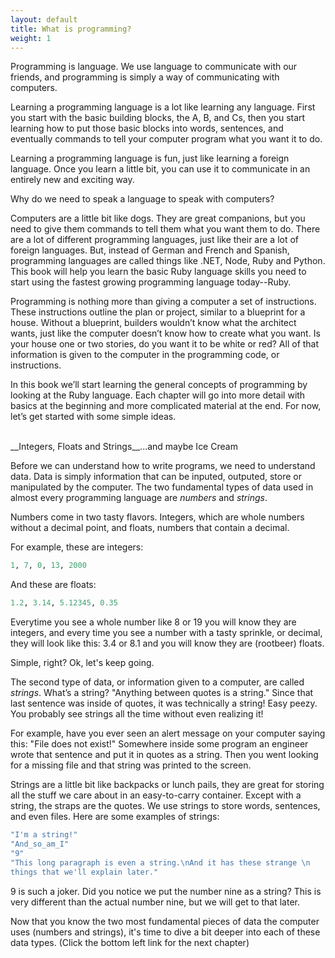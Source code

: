 ```yaml
---
layout: default
title: What is programming?
weight: 1
---
```


Programming is language. We use language to communicate with our friends, and programming is simply a way of communicating with computers.

Learning a programming language is a lot like learning any language. First you start with the basic building blocks, the A, B, and Cs, then you start learning how to put those basic blocks into words, sentences, and eventually commands to tell your computer program what you want it to do.

Learning a programming language is fun, just like learning a foreign language. Once you learn a little bit, you can use it to communicate in an entirely new and exciting way.

Why do we need to speak a language to speak with computers?

Computers are a little bit like dogs. They are great companions, but you need to give them commands to tell them what you want them to do. There are a lot of different programming languages, just like their are a lot of foreign languages. But, instead of German and French and Spanish, programming languages are called things like .NET,  Node, Ruby and Python. This book will help you learn the basic Ruby language skills you need to start using the fastest growing programming language today--Ruby.

Programming is nothing more than giving a computer a set of instructions. These instructions outline the plan or project, similar to a blueprint for a house. Without a blueprint, builders wouldn’t know what the architect wants, just like the computer doesn’t know how to create what you want. Is your house one or two stories, do you want it to be white or red? All of that information is given to the computer in the programming code, or instructions.

In this book we’ll start learning the general concepts of programming by looking at the Ruby language. Each chapter will go into more detail with basics at the beginning and more complicated material at the end. For now, let’s get started with some simple ideas.

<br />
__Integers, Floats and Strings__...and maybe Ice Cream

Before we can understand how to write programs, we need to understand data. Data is simply information that can be inputed, outputed, store or manipulated by the computer. The two fundamental types of data used in almost every programming language are _numbers_ and _strings_. 

Numbers come in two tasty flavors. Integers, which are whole numbers without a decimal point, and floats, numbers that contain a decimal.

For example, these are integers: 

```ruby
1, 7, 0, 13, 2000
```

And these are floats:

```ruby
1.2, 3.14, 5.12345, 0.35
```

Everytime you see a whole number like 8 or 19 you will know they are integers, and every time you see a number with a tasty sprinkle, or decimal, they will look like this: 3.4 or 8.1 and you will know they are (rootbeer) floats.

Simple, right? Ok, let's keep going.

The second type of data, or information given to a computer, are called _strings_. What’s a string? "Anything between quotes is a string." Since that last sentence was inside of quotes, it was technically a string! Easy peezy. You probably see strings all the time without even realizing it! 

For example, have you ever seen an alert message on your computer saying this: "File does not exist!" Somewhere inside some program an engineer wrote that sentence and put it in quotes as a string. Then you went looking for a missing file and that string was printed to the screen.

Strings are a little bit like backpacks or lunch pails, they are great for storing all the stuff we care about in an easy-to-carry container. Except with a string, the straps are the quotes. We use strings to store words, sentences, and even files. Here are some examples of strings:

```ruby
"I'm a string!"
"And_so_am_I"
"9"
"This long paragraph is even a string.\nAnd it has these strange \n 
things that we'll explain later."
```

9 is such a joker. Did you notice we put the number nine as a string? This is very different than the actual number nine, but we will get to that later.

Now that you know the two most fundamental pieces of data the computer uses (numbers and strings), it's time to dive a bit deeper into each of these data types. (Click the bottom left link for the next chapter)
